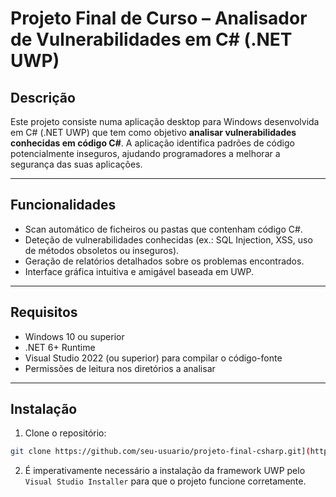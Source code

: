 # Projeto Final de Curso – Analisador de Vulnerabilidades em C# (.NET UWP)

## Descrição

Este projeto consiste numa aplicação desktop para Windows desenvolvida em C# (.NET UWP) que tem como objetivo **analisar vulnerabilidades conhecidas em código C#**. A aplicação identifica padrões de código potencialmente inseguros, ajudando programadores a melhorar a segurança das suas aplicações.

---

## Funcionalidades

- Scan automático de ficheiros ou pastas que contenham código C#.
- Deteção de vulnerabilidades conhecidas (ex.: SQL Injection, XSS, uso de métodos obsoletos ou inseguros).
- Geração de relatórios detalhados sobre os problemas encontrados.
- Interface gráfica intuitiva e amigável baseada em UWP.
---

## Requisitos

- Windows 10 ou superior
- .NET 6+ Runtime
- Visual Studio 2022 (ou superior) para compilar o código-fonte
- Permissões de leitura nos diretórios a analisar
---

## Instalação

1. Clone o repositório:
```bash
git clone https://github.com/seu-usuario/projeto-final-csharp.git](https://github.com/miguelPRG/ProjetoFinalCurso
```
2. É imperativamente necessário a instalação da framework UWP pelo `Visual Studio Installer` para que o projeto funcione corretamente.
